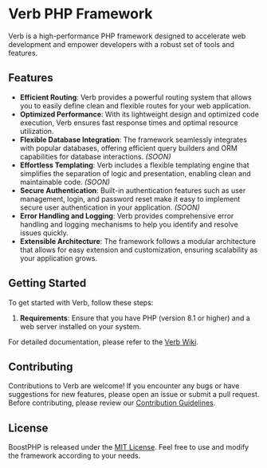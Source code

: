 # Verb PHP Framework

Verb is a high-performance PHP framework designed to accelerate web development and empower developers with a robust set of tools and features.

## Features

- **Efficient Routing**: Verb provides a powerful routing system that allows you to easily define clean and flexible routes for your web application.
- **Optimized Performance**: With its lightweight design and optimized code execution, Verb ensures fast response times and optimal resource utilization.
- **Flexible Database Integration**: The framework seamlessly integrates with popular databases, offering efficient query builders and ORM capabilities for database interactions. *(SOON)*
- **Effortless Templating**: Verb includes a flexible templating engine that simplifies the separation of logic and presentation, enabling clean and maintainable code. *(SOON)*
- **Secure Authentication**: Built-in authentication features such as user management, login, and password reset make it easy to implement secure user authentication in your application. *(SOON)*
- **Error Handling and Logging**: Verb provides comprehensive error handling and logging mechanisms to help you identify and resolve issues quickly.
- **Extensible Architecture**: The framework follows a modular architecture that allows for easy extension and customization, ensuring scalability as your application grows.

## Getting Started

To get started with Verb, follow these steps:

1. **Requirements**: Ensure that you have PHP (version 8.1 or higher) and a web server installed on your system.



For detailed documentation, please refer to the [Verb Wiki](https://github.com/reativ-labs/verb/wiki).

## Contributing

Contributions to Verb are welcome! If you encounter any bugs or have suggestions for new features, please open an issue or submit a pull request. Before contributing, please review our [Contribution Guidelines](CONTRIBUTING.md).

## License

BoostPHP is released under the [MIT License](LICENSE). Feel free to use and modify the framework according to your needs.
